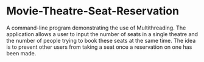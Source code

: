 # Movie-Theatre-Seat-Reservation
A command-line program demonstrating the use of Multithreading. The application allows a user to input the number of seats in a single theatre and the number of people trying to book these seats at the same time. The idea is to prevent other users from taking a seat once a reservation on one has been made.
